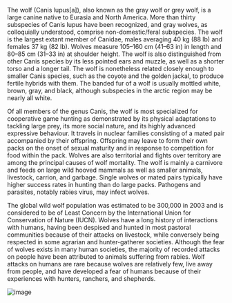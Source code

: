 The wolf (Canis lupus[a]), also known as the gray wolf or grey wolf, is a large canine native to Eurasia and North America. More than thirty subspecies of Canis lupus have been recognized, and gray wolves, as colloquially understood, comprise non-domestic/feral subspecies. The wolf is the largest extant member of Canidae, males averaging 40 kg (88 lb) and females 37 kg (82 lb). Wolves measure 105–160 cm (41–63 in) in length and 80–85 cm (31–33 in) at shoulder height. The wolf is also distinguished from other Canis species by its less pointed ears and muzzle, as well as a shorter torso and a longer tail. The wolf is nonetheless related closely enough to smaller Canis species, such as the coyote and the golden jackal, to produce fertile hybrids with them. The banded fur of a wolf is usually mottled white, brown, gray, and black, although subspecies in the arctic region may be nearly all white.

Of all members of the genus Canis, the wolf is most specialized for cooperative game hunting as demonstrated by its physical adaptations to tackling large prey, its more social nature, and its highly advanced expressive behaviour. It travels in nuclear families consisting of a mated pair accompanied by their offspring. Offspring may leave to form their own packs on the onset of sexual maturity and in response to competition for food within the pack. Wolves are also territorial and fights over territory are among the principal causes of wolf mortality. The wolf is mainly a carnivore and feeds on large wild hooved mammals as well as smaller animals, livestock, carrion, and garbage. Single wolves or mated pairs typically have higher success rates in hunting than do large packs. Pathogens and parasites, notably rabies virus, may infect wolves.

The global wild wolf population was estimated to be 300,000 in 2003 and is considered to be of Least Concern by the International Union for Conservation of Nature (IUCN). Wolves have a long history of interactions with humans, having been despised and hunted in most pastoral communities because of their attacks on livestock, while conversely being respected in some agrarian and hunter-gatherer societies. Although the fear of wolves exists in many human societies, the majority of recorded attacks on people have been attributed to animals suffering from rabies. Wolf attacks on humans are rare because wolves are relatively few, live away from people, and have developed a fear of humans because of their experiences with hunters, ranchers, and shepherds.



![image](https://user-images.githubusercontent.com/80049765/109975517-dd209100-7d65-11eb-81a6-71b57e6b4a84.png)
